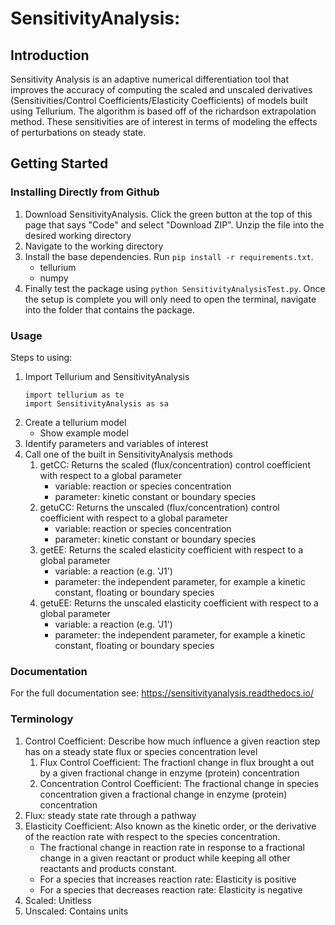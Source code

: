 # SensitivityAnalysis: 

## Introduction
Sensitivity Analysis is an adaptive numerical differentiation tool that improves the accuracy of computing the scaled and unscaled derivatives (Sensitivities/Control Coefficients/Elasticity Coefficients) of models built using Tellurium. The algorithm is based off of the richardson extrapolation method. These sensitivities are of interest in terms of modeling the effects of perturbations on steady state. 

## Getting Started
### Installing Directly from Github
1. Download SensitivityAnalysis. Click the green button at the top of this page that says "Code" and select "Download ZIP". Unzip the file into the desired working directory
2. Navigate to the working directory
3. Install the base dependencies. Run `pip install -r requirements.txt`.
   - tellurium
   - numpy
4. Finally test the package using `python SensitivityAnalysisTest.py`. Once the setup is complete you will only need to open the terminal, navigate into the folder that contains the package.


### Usage
Steps to using:
1. Import Tellurium and SensitivityAnalysis
   ```
   import tellurium as te
   import SensitivityAnalysis as sa
   ```
3. Create a tellurium model
   - Show example model
4. Identify parameters and variables of interest
5. Call one of the built in SensitivityAnalysis methods
   1. getCC: Returns the scaled (flux/concentration) control coefficient with respect to a global parameter
      - variable: reaction or species concentration
      - parameter: kinetic constant or boundary species
   3. getuCC: Returns the unscaled (flux/concentration) control coefficient with respect to a global parameter
      - variable: reaction or species concentration
      - parameter: kinetic constant or boundary species
   5. getEE: Returns the scaled elasticity coefficient with respect to a global parameter
      - variable: a reaction (e.g. 'J1')
      - parameter: the independent parameter, for example a kinetic constant, floating or boundary species
   7. getuEE: Returns the unscaled elasticity coefficient with respect to a global parameter
      - variable: a reaction (e.g. 'J1')
      - parameter: the independent parameter, for example a kinetic constant, floating or boundary species

### Documentation
For the full documentation see: https://sensitivityanalysis.readthedocs.io/

### Terminology
1. Control Coefficient: Describe how much influence a given reaction step has on a steady state flux or species concentration level
   1. Flux Control Coefficient: The fractionl change in flux brought a out by a given fractional change in enzyme (protein) concentration
   2. Concentration Control Coefficient: The fractional change in species concentration given a fractional change in enzyme (protein) concentration
2. Flux: steady state rate through a pathway
3. Elasticity Coefficient: Also known as the kinetic order, or the derivative of the reaction rate with respect to the species concentration.
   - The fractional change in reaction rate in response to a fractional change in a given reactant or product while keeping all other reactants and products constant. 
   - For a species that increases reaction rate: Elasticity is positive
   - For a species that decreases reaction rate: Elasticity is negative
5. Scaled: Unitless
6. Unscaled: Contains units

